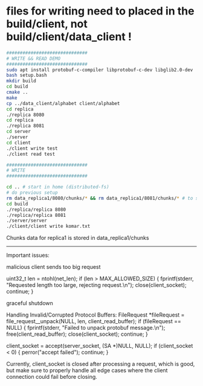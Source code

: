 
# files for writing need to placed in the build/client, not build/client/data_client !
   ```bash
##############################
# WRITE && READ DEMO
##############################
sudo apt install protobuf-c-compiler libprotobuf-c-dev libglib2.0-dev
bash setup.bash
mkdir build
cd build
cmake ..
make
cp ../data_client/alphabet client/alphabet
cd replica
./replica 8080
cd replica
./replica 8081
cd server
./server
cd client
./client write test
./client read test

##############################
# WRITE
##############################

cd .. # start in home (distributed-fs)
# do previous setup
rm data_replica1/8080/chunks/* && rm data_replica1/8081/chunks/* # to see that (many) replicas write the chunks
cd build
./replica/replica 8080
./replica/replica 8081
./server/server
./client/client write komar.txt
   ```

Chunks data for replica1 is stored in data_replica1/chunks


------------------------------------------------------------------------
Important issues:

malicious client sends too big request

uint32_t len = ntohl(net_len);
if (len > MAX_ALLOWED_SIZE) {
    fprintf(stderr, "Requested length too large, rejecting request.\n");
    close(client_socket);
    continue;
}

graceful shutdown

Handling Invalid/Corrupted Protocol Buffers:
FileRequest *fileRequest = file_request__unpack(NULL, len, client_read_buffer);
if (fileRequest == NULL) {
    fprintf(stderr, "Failed to unpack protobuf message.\n");
    free(client_read_buffer);
    close(client_socket);
    continue;
}

client_socket = accept(server_socket, (SA *)NULL, NULL);
if (client_socket < 0) {
    perror("accept failed");
    continue;
}


Currently, client_socket is closed after processing a request, which is good, but make sure to properly handle all edge cases where the client connection could fail before closing.
